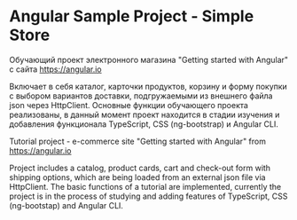 # Angular Sample Project - Simple Store

Обучающий проект электронного магазина "Getting started with Angular" с сайта https://angular.io 

Включает в себя каталог, карточки продуктов, корзину и форму покупки с выбором вариантов доставки, подгружаемыми из внешнего файла json через HttpClient. Основные функции обучающего проекта реализованы, в данный момент проект находится в стадии изучения и добавления функционала TypeScript, CSS (ng-bootstrap) и Angular CLI.


Tutorial project - e-commerce site "Getting started with Angular" from https://angular.io 

Project includes a catalog, product cards, cart and check-out form with shipping options, which are being loaded from an external json file via HttpClient. The basic functions of a tutorial are implemented, currently the project is in the process of studying and adding features of TypeScript, CSS (ng-bootstap) and Angular CLI.
